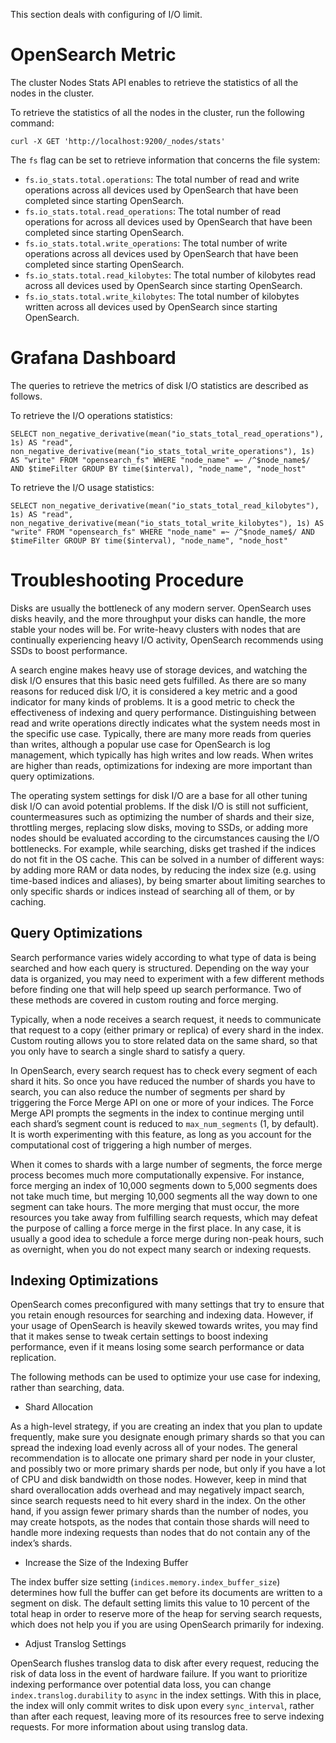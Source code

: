 This section deals with configuring of I/O limit.

# OpenSearch Metric

The cluster Nodes Stats API enables to retrieve the statistics of all the nodes in the cluster.

To retrieve the statistics of all the nodes in the cluster, run the following command:

```
curl -X GET 'http://localhost:9200/_nodes/stats'
```

The `fs` flag can be set to retrieve information that concerns the file system:

* `fs.io_stats.total.operations`: The total number of read and write operations across all devices used by OpenSearch that have been completed since starting OpenSearch.
* `fs.io_stats.total.read_operations`: The total number of read operations for across all devices used by OpenSearch that have been completed since starting OpenSearch.
* `fs.io_stats.total.write_operations`: The total number of write operations across all devices used by OpenSearch that have been completed since starting OpenSearch.
* `fs.io_stats.total.read_kilobytes`: The total number of kilobytes read across all devices used by OpenSearch since starting OpenSearch.
* `fs.io_stats.total.write_kilobytes`: The total number of kilobytes written across all devices used by OpenSearch since starting OpenSearch.

# Grafana Dashboard

The queries to retrieve the metrics of disk I/O statistics are described as follows.

To retrieve the I/O operations statistics:

```
SELECT non_negative_derivative(mean("io_stats_total_read_operations"), 1s) AS "read", non_negative_derivative(mean("io_stats_total_write_operations"), 1s) AS "write" FROM "opensearch_fs" WHERE "node_name" =~ /^$node_name$/ AND $timeFilter GROUP BY time($interval), "node_name", "node_host"
```

To retrieve the I/O usage statistics:

```
SELECT non_negative_derivative(mean("io_stats_total_read_kilobytes"), 1s) AS "read", non_negative_derivative(mean("io_stats_total_write_kilobytes"), 1s) AS "write" FROM "opensearch_fs" WHERE "node_name" =~ /^$node_name$/ AND $timeFilter GROUP BY time($interval), "node_name", "node_host"
```

# Troubleshooting Procedure

Disks are usually the bottleneck of any modern server. OpenSearch uses disks heavily, and the more throughput your disks can handle, the more stable your nodes will be. For write-heavy clusters with nodes that are continually experiencing heavy I/O activity, OpenSearch recommends using SSDs to boost performance.

A search engine makes heavy use of storage devices, and watching the disk I/O ensures that this basic need gets fulfilled. As there are so many reasons for reduced disk I/O, it is considered a key metric and a good indicator for many kinds of problems. It is a good metric to check the effectiveness of indexing and query performance. Distinguishing between read and write operations directly indicates what the system needs most in the specific use case. Typically, there are many more reads from queries than writes, although a popular use case for OpenSearch is log management, which typically has high writes and low reads. When writes are higher than reads, optimizations for indexing are more important than query optimizations.

The operating system settings for disk I/O are a base for all other tuning disk I/O can avoid potential problems. If the disk I/O is still not sufficient, countermeasures such as optimizing the number of shards and their size, throttling merges, replacing slow disks, moving to SSDs, or adding more nodes should be evaluated according to the circumstances causing the I/O bottlenecks. For example, while searching, disks get trashed if the indices do not fit in the OS cache. This can be solved in a number of different ways: by adding more RAM or data nodes, by reducing the index size (e.g. using time-based indices and aliases), by being smarter about limiting searches to only specific shards or indices instead of searching all of them, or by caching.

## Query Optimizations

Search performance varies widely according to what type of data is being searched and how each query is structured. Depending on the way your data is organized, you may need to experiment with a few different methods before finding one that will help speed up search performance. Two of these methods are covered in custom routing and force merging.

Typically, when a node receives a search request, it needs to communicate that request to a copy (either primary or replica) of every shard in the index. Custom routing allows you to store related data on the same shard, so that you only have to search a single shard to satisfy a query.

In OpenSearch, every search request has to check every segment of each shard it hits. So once you have reduced the number of shards you have to search, you can also reduce the number of segments per shard by triggering the Force Merge API on one or more of your indices. The Force Merge API prompts the segments in the index to continue merging until each shard’s segment count is reduced to `max_num_segments` (1, by default). It is worth experimenting with this feature, as long as you account for the computational cost of triggering a high number of merges.

When it comes to shards with a large number of segments, the force merge process becomes much more computationally expensive. For instance, force merging an index of 10,000 segments down to 5,000 segments does not take much time, but merging 10,000 segments all the way down to one segment can take hours. The more merging that must occur, the more resources you take away from fulfilling search requests, which may defeat the purpose of calling a force merge in the first place. In any case, it is usually a good idea to schedule a force merge during non-peak hours, such as overnight, when you do not expect many search or indexing requests.

## Indexing Optimizations

OpenSearch comes preconfigured with many settings that try to ensure that you retain enough resources for searching and indexing data. However, if your usage of OpenSearch is heavily skewed towards writes, you may find that it makes sense to tweak certain settings to boost indexing performance, even if it means losing some search performance or data replication.

The following methods can be used to optimize your use case for indexing, rather than searching, data.

* Shard Allocation

As a high-level strategy, if you are creating an index that you plan to update frequently, make sure you designate enough primary shards so that you can spread the indexing load evenly across all of your nodes. The general recommendation is to allocate one primary shard per node in your cluster, and possibly two or more primary shards per node, but only if you have a lot of CPU and disk bandwidth on those nodes. However, keep in mind that shard overallocation adds overhead and may negatively impact search, since search requests need to hit every shard in the index. On the other hand, if you assign fewer primary shards than the number of nodes, you may create hotspots, as the nodes that contain those shards will need to handle more indexing requests than nodes that do not contain any of the index’s shards.

* Increase the Size of the Indexing Buffer

The index buffer size setting (`indices.memory.index_buffer_size`) determines how full the buffer can get before its documents are written to a segment on disk. The default setting limits this value to 10 percent of the total heap in order to reserve more of the heap for serving search requests, which does not help you if you are using OpenSearch primarily for indexing.

* Adjust Translog Settings 

OpenSearch flushes translog data to disk after every request, reducing the risk of data loss in the event of hardware failure. If you want to prioritize indexing performance over potential data loss, you can change `index.translog.durability` to `async` in the index settings. With this in place, the index will only commit writes to disk upon every `sync_interval`, rather than after each request, leaving more of its resources free to serve indexing requests. For more information about using translog data.